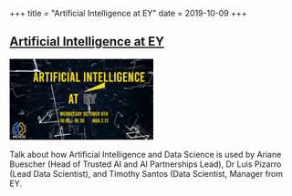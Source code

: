 +++
title = "Artificial Intelligence at EY"
date = 2019-10-09
+++

## [Artificial Intelligence at EY](https://www.facebook.com/events/3061146800567465/)

<img src = "/2019/ey.jpg" height=20% width=50%> 

Talk about how Artificial Intelligence and Data Science is used by Ariane Buescher (Head of Trusted AI and AI Partnerships Lead), Dr Luis Pizarro (Lead Data Scientist), and Timothy Santos (Data Scientist, Manager from EY.


